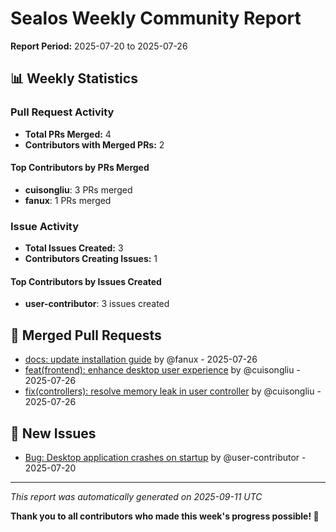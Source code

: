 # Sealos Weekly Community Report

**Report Period:** 2025-07-20 to 2025-07-26

## 📊 Weekly Statistics

### Pull Request Activity

- **Total PRs Merged:** 4
- **Contributors with Merged PRs:** 2

#### Top Contributors by PRs Merged

- **cuisongliu**: 3 PRs merged
- **fanux**: 1 PRs merged

### Issue Activity

- **Total Issues Created:** 3
- **Contributors Creating Issues:** 1

#### Top Contributors by Issues Created

- **user-contributor**: 3 issues created

## 🚀 Merged Pull Requests

- [docs: update installation guide](https://github.com/labring/sealos/pull/6031) by @fanux - 2025-07-26
- [feat(frontend): enhance desktop user experience](https://github.com/labring/sealos/pull/6029) by @cuisongliu - 2025-07-26
- [fix(controllers): resolve memory leak in user controller](https://github.com/labring/sealos/pull/6030) by @cuisongliu - 2025-07-26

## 🐛 New Issues

- [Bug: Desktop application crashes on startup](https://github.com/labring/sealos/issues/8029) by @user-contributor - 2025-07-20

---

*This report was automatically generated on 2025-09-11 UTC*

**Thank you to all contributors who made this week's progress possible! 🎉**
